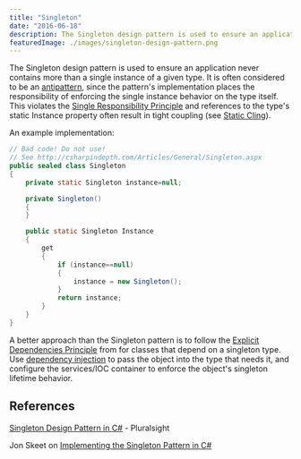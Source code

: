 ```yaml
---
title: "Singleton"
date: "2016-06-18"
description: The Singleton design pattern is used to ensure an application never contains more than a single instance of a given type.
featuredImage: ./images/singleton-design-pattern.png
---
```


The Singleton design pattern is used to ensure an application never contains more than a single instance of a given type. It is often considered to be an [antipattern](/antipatterns/antipatterns-overview), since the pattern's implementation places the responsibility of enforcing the single instance behavior on the type itself. This violates the [Single Responsibility Principle](/principles/single-responsibility-principle) and references to the type's static Instance property often result in tight coupling (see [Static Cling](/antipatterns/static-cling)).

An example implementation:

```java
// Bad code! Do not use!
// See http://csharpindepth.com/Articles/General/Singleton.aspx
public sealed class Singleton
{
    private static Singleton instance=null;

    private Singleton()
    {
    }

    public static Singleton Instance
    {
        get
        {
            if (instance==null)
            {
                instance = new Singleton();
            }
            return instance;
        }
    }
}
```

A better approach than the Singleton pattern is to follow the [Explicit Dependencies Principle](/principles/explicit-dependencies-principle) from for classes that depend on a singleton type. Use [dependency injection](/practices/dependency-injection) to pass the object into the type that needs it, and configure the services/IOC container to enforce the object's singleton lifetime behavior.

## References

[Singleton Design Pattern in C#](https://www.pluralsight.com/courses/c-sharp-design-patterns-singleton) - Pluralsight

Jon Skeet on [Implementing the Singleton Pattern in C#](http://csharpindepth.com/Articles/General/Singleton.aspx)
